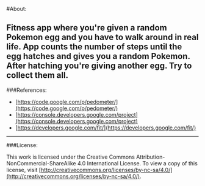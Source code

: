 #About:

Fitness app where you're given a random Pokemon egg and you have to walk around in real life.  App counts the number of steps until the egg hatches and gives you a random Pokemon.  After hatching you're giving another egg.  Try to collect them all.
--------------------------------------

###References:

* [https://code.google.com/p/pedometer/](https://code.google.com/p/pedometer/)
* [https://console.developers.google.com/project](https://console.developers.google.com/project)
* [https://developers.google.com/fit/](https://developers.google.com/fit/)
--------------------------------------
###License:

This work is licensed under the Creative Commons Attribution-NonCommercial-ShareAlike 4.0 International License. To view a copy of this license, visit [http://creativecommons.org/licenses/by-nc-sa/4.0/](http://creativecommons.org/licenses/by-nc-sa/4.0/).